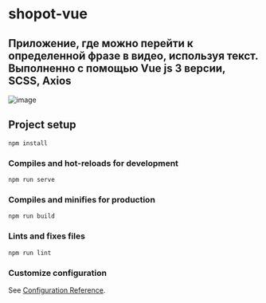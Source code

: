# shopot-vue
## Приложение, где можно перейти к определенной фразе в видео, используя текст. Выполненно с помощью Vue js 3 версии, SCSS, Axios

![image](https://github.com/Markelas/shopot-vue/assets/95120171/80edab4c-84e2-4bd4-9cd9-201fc51bf8bf)


## Project setup
```
npm install
```

### Compiles and hot-reloads for development
```
npm run serve
```

### Compiles and minifies for production
```
npm run build
```

### Lints and fixes files
```
npm run lint
```

### Customize configuration
See [Configuration Reference](https://cli.vuejs.org/config/).
